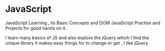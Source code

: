 # JavaScript

JavaScript Learning , its Basic Concepts and DOM 
JavaScript Practise and Projects for good hands on it.


I learn many basics of JS and also explore the jQuery which I find the unique library it makes easy things for to change or get , I like jQuery